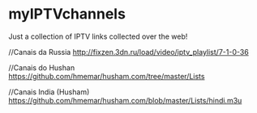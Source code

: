 # myIPTVchannels
Just a collection of IPTV links collected over the web!

//Canais da Russia
http://fixzen.3dn.ru/load/video/iptv_playlist/7-1-0-36

//Canais do Hushan
https://github.com/hmemar/husham.com/tree/master/Lists

//Canais India (Husham)
https://github.com/hmemar/husham.com/blob/master/Lists/hindi.m3u
